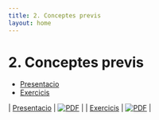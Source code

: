 ```yaml
---
title: 2. Conceptes previs
layout: home
---
```


# 2. Conceptes previs

* [Presentacio](3.1-conceptes_previs_compress.pdf)
* [Exercicis](https://classroom.github.com/a/dLGXkYCq)

| [Presentacio](3.1-conceptes_previs.pdf) | [![PDF](https://img.shields.io/badge/PDF-3.1--conceptes_previs.pdf-blue?logo=adobe-acrobat-reader&logoColor=white)](3.1-conceptes_previs.pdf) |
| [Exercicis](https://classroom.github.com/a/dLGXkYCq) | [![PDF](https://img.shields.io/badge/GitHub%20Classroom-Exercicis-blue?logo=github)](https://classroom.github.com/a/dLGXkYCq) |